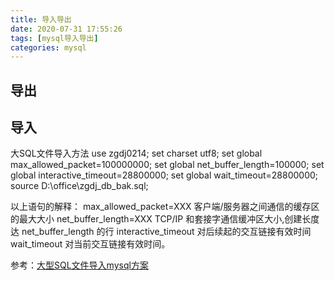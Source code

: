 ```yaml
---
title: 导入导出
date: 2020-07-31 17:55:26
tags: [mysql导入导出]
categories: mysql
---
```


## 导出


## 导入

大SQL文件导入方法
use zgdj0214;
set charset utf8;
set global max_allowed_packet=100000000;
set global net_buffer_length=100000;
set global interactive_timeout=28800000;
set global wait_timeout=28800000;
source D:\office\zgdj_db_bak.sql;

以上语句的解释：
max_allowed_packet=XXX 客户端/服务器之间通信的缓存区的最大大小
net_buffer_length=XXX TCP/IP 和套接字通信缓冲区大小,创建长度达 net_buffer_length 的行
interactive_timeout 对后续起的交互链接有效时间
wait_timeout 对当前交互链接有效时间。

参考：[大型SQL文件导入mysql方案](https://www.cnblogs.com/jpfss/p/11392591.html)
